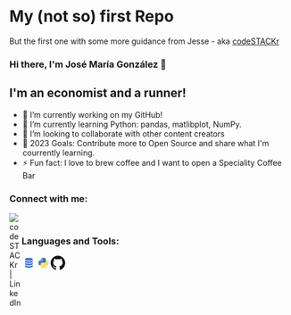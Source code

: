 # My (not so) first Repo
But the first one with some more guidance from Jesse - aka [codeSTACKr][youtube]

### Hi there, I'm José María González 👋

## I'm an economist and a runner! 
- 🔭 I’m currently working on my GitHub!
- 🌱 I’m currently learning Python: pandas, matlibplot, NumPy. 
- 👯 I’m looking to collaborate with other content creators
- 🥅 2023 Goals: Contribute more to Open Source and share what I'm courrently learning.
- ⚡ Fun fact: I love to brew coffee and I want to open a Speciality Coffee Bar

### Connect with me:

[<img align="left" alt="codeSTACKr | LinkedIn" width="22px" src="https://cdn.jsdelivr.net/npm/simple-icons@v3/icons/linkedin.svg" />][linkedin]


<br />

### Languages and Tools:


<img align="left" alt="SQL" width="26px" src="https://raw.githubusercontent.com/github/explore/80688e429a7d4ef2fca1e82350fe8e3517d3494d/topics/sql/sql.png" />
<img align="left" alt="Python" width="26px" src="https://raw.githubusercontent.com/github/explore/80688e429a7d4ef2fca1e82350fe8e3517d3494d/topics/python/python.png" />
<img align="left" alt="GitHub" width="26px" src="https://raw.githubusercontent.com/github/explore/78df643247d429f6cc873026c0622819ad797942/topics/github/github.png" />


<br />
<br />


[youtube]: https://youtube.com/codeSTACKr
[linkedin]: https://www.linkedin.com/in/josemariagonzalezs/
